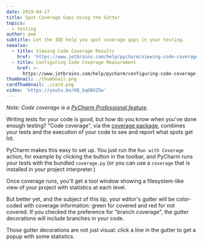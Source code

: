```yaml
---
date: 2019-04-17
title: Spot Coverage Gaps Using the Gutter
topics:
  - testing
author: pwe
subtitle: Let the IDE help you spot coverage gaps in your testing.
seealso:
  - title: Viewing Code Coverage Results
    href: 'https://www.jetbrains.com/help/pycharm/viewing-code-coverage-results.html'
  - title: Configuring Code Coverage Measurement
    href: >-
      https://www.jetbrains.com/help/pycharm/configuring-code-coverage-measurement.html
thumbnail: ./thumbnail.png
cardThumbnail: ./card.png
video: 'https://youtu.be/HQ_bqOBXZ5w'
---
```


*Note: Code coverage is a
[PyCharm Professional feature](https://www.jetbrains.com/pycharm/features/editions_comparison_matrix.html).*

Writing tests for your code is good, but how do you know when you've done
enough testing? "Code coverage", via the
[coverage package](https://pypi.org/project/coverage/), combines your tests
and the execution of your code to see and report what spots get hit.

PyCharm makes this easy to set up. You just run the `Run with Coverage` action,
for example by clicking the button in the toolbar, and PyCharm runs your tests
with the bundled `coverage.py` (or you can use a `coverage` that is installed
in your project interpreter.)

Once coverage runs, you'll get a tool window showing a filesystem-like view
of your project with statistics at each level.

But better yet, and the subject of this tip, your editor's gutter will be
color-coded with coverage information: green for covered and red for not
covered. If you checked the preference for "branch coverage", the gutter
decorations will include branches in your code.

Those gutter decorations are not just visual: click a line in the gutter
to get a popup with some statistics.

